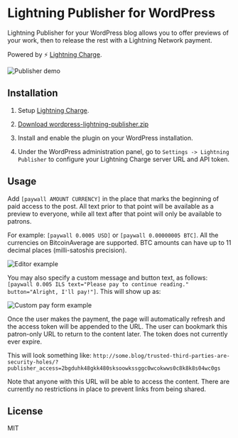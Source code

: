 # Lightning Publisher for WordPress

Lightning Publisher for your WordPress blog allows you to offer previews of your work, then to release the rest with a Lightning Network payment.

Powered by :zap: [Lightning Charge](https://github.com/ElementsProject/lightning-charge).

![Publisher demo](https://i.imgur.com/7uaQ2Ow.gif)

## Installation

1. Setup [Lightning Charge](https://github.com/ElementsProject/lightning-charge).

2. [Download wordpress-lightning-publisher.zip](https://github.com/shesek/wordpress-lightning-publisher/releases)

3. Install and enable the plugin on your WordPress installation.

4. Under the WordPress administration panel, go to `Settings -> Lightning Publisher` to configure your Lightning Charge server URL and API token.


## Usage

Add `[paywall AMOUNT CURRENCY]` in the place that marks the beginning of paid access to the post. All text prior to that point will be available as a preview to everyone, while all text after that point will only be available to patrons.

For example: `[paywall 0.0005 USD]` or `[paywall 0.00000005 BTC]`. All the currencies on BitcoinAverage are supported. BTC amounts can have up to 11 decimal places (milli-satoshis precision).

![Editor example](https://i.imgur.com/sqmE5VL.png)

You may also specify a custom message and button text, as follows: `[paywall 0.005 ILS text="Please pay to continue reading." button="Alright, I'll pay!"]`. This will show up as:

![Custom pay form example](https://i.imgur.com/oPScnCC.png)

Once the user makes the payment, the page will automatically refresh and the access token will be appended to the URL. The user can bookmark this patron-only URL to return to the content later.
The token does not currently ever expire.

This will look something like: `http://some.blog/trusted-third-parties-are-security-holes/?publisher_access=2bgduhk48gkk480sksoowkssggc0wcokwws0c8k8k8s04wc0gs`

Note that anyone with this URL will be able to access the content. There are currently no restrictions in place to prevent links from being shared.

## License

MIT
